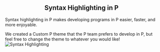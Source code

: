 <style>
  .md-typeset h1,
  .md-content__button {
    display: none;
  }
  
</style>
<div align="center">
<h2>Syntax Highlighting in P</h2>
</div>

Syntax highlighting in P makes developing programs in P easier, faster, and more enjoyable.

We created a Custom P theme that the P team prefers to develop in P, but feel free to change the theme to whatever you would like!
![Syntax Highlighting](../../images/syntax_highlighting.png)
